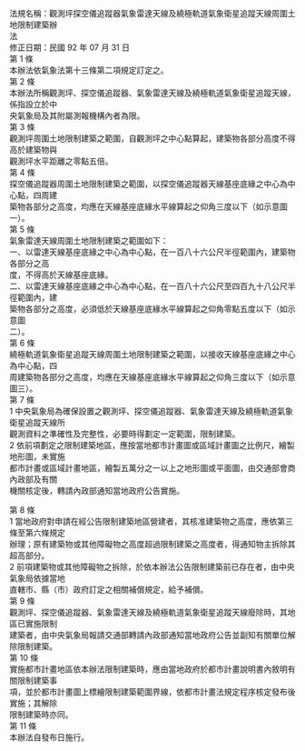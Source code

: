 法規名稱：觀測坪探空儀追蹤器氣象雷達天線及繞極軌道氣象衛星追蹤天線周圍土地限制建築辦  
法  
修正日期：民國 92 年 07 月 31 日  
第 1 條  
本辦法依氣象法第十三條第二項規定訂定之。  
第 2 條  
本辦法所稱觀測坪、探空儀追蹤器、氣象雷達天線及繞極軌道氣象衛星追蹤天線，係指設立於中  
央氣象局及其附屬測報機構內者為限。  
第 3 條  
觀測坪周圍土地限制建築之範圍，自觀測坪之中心點算起，建築物各部分高度不得高於建築物與  
觀測坪水平距離之零點五倍。  
第 4 條  
探空儀追蹤器周圍土地限制建築之範圍，以探空儀追蹤器天線基座底緣之中心為中心點，四周建  
築物各部分之高度，均應在天線基座底緣水平線算起之仰角三度以下（如示意圖一）。  
第 5 條  
氣象雷達天線周圍土地限制建築之範圍如下：  
一、以雷達天線基座底緣之中心為中心點，在一百八十六公尺半徑範圍內，建築物各部分之高  
度，不得高於天線基座底緣。  
二、以雷達天線基座底緣之中心為中心點，在一百八十六公尺至四百九十八公尺半徑範圍內，建  
築物各部分之高度，必須低於天線基座底緣水平線算起之仰角零點五度以下（如示意圖  
二）。  
第 6 條  
繞極軌道氣象衛星追蹤天線周圍土地限制建築之範圍，以接收天線基座底緣之中心為中心點，四  
周建築物各部分之高度，均應在天線基座底緣水平線算起之仰角三度以下（如示意圖三）。  
第 7 條  
1 中央氣象局為確保設置之觀測坪、探空儀追蹤器、氣象雷達天線及繞極軌道氣象衛星追蹤天線所  
觀測資料之準確性及完整性，必要時得劃定一定範圍，限制建築。  
2 依前項劃定之限制建築地區，應按當地都市計畫圖或區域計畫圖之比例尺，繪製地形圖，未實施  
都市計畫或區域計畫地區，繪製五萬分之一以上之地形圖或平面圖，由交通部會商內政部及有關  
機關核定後，轉請內政部通知當地政府公告實施。  


第 8 條  
1 當地政府對申請在經公告限制建築地區營建者，其核准建築物之高度，應依第三條至第六條規定  
辦理；原有建築物或其他障礙物之高度超過限制建築之高度者，得通知物主拆除其超高部分。  
2 前項建築物或其他障礙物之拆除，於依本辦法公告限制建築前已存在者，由中央氣象局依據當地  
直轄市、縣（市）政府訂定之相關補償規定，給予補償。  
第 9 條  
觀測坪、探空儀追蹤器、氣象雷達天線及繞極軌道氣象衛星追蹤天線廢除時，其地區已實施限制  
建築者，由中央氣象局報請交通部轉請內政部通知當地政府公告並副知有關單位解除限制建築。  
第 10 條  
實施都市計畫地區依本辦法限制建築時，應由當地政府於都市計畫說明書內敘明有關限制建築事  
項，並於都市計畫圖上標繪限制建築範圍界線，依都市計畫法規定程序核定發布後實施；其解除  
限制建築時亦同。  
第 11 條  
本辦法自發布日施行。  


